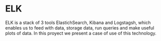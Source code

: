 # ELK

ELK is a stack of 3 tools ElastichSearch, Kibana and Logstagsh, which enables us to feed with data, storage data, run queries and make useful plots of data. In this proyect we present a case of use of this technology.
